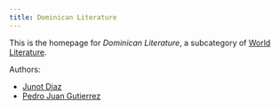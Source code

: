 ```yaml
---
title: Dominican Literature
---
```


This is the homepage for *Dominican Literature*, a subcategory of [World Literature](../world/index.html).

Authors:

- [Junot Diaz](diaz/index.html)
- [Pedro Juan Gutierrez](gutierrez/index.html)
